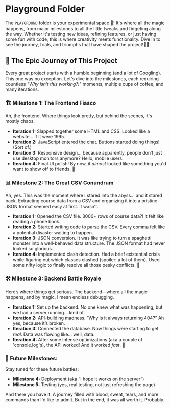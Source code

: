 # Playground Folder
The `PLAYGROUND` folder is your experimental space 🚀! It's where all the magic happens, from major milestones to all the little tweaks and fidgeting along the way. Whether it's testing new ideas, refining features, or just having some fun with code, this is where creativity meets functionality. Dive in to see the journey, trials, and triumphs that have shaped the project!🎨🔧

## 🚀 The Epic Journey of This Project

Every great project starts with a humble beginning (and a lot of Googling). This one was no exception. Let's dive into the milestones, each requiring countless *"Why isn't this working?!"* moments, multiple cups of coffee, and many iterations.

### 🏗️ Milestone 1: The Frontend Fiasco
Ah, the frontend. Where things look pretty, but behind the scenes, it's mostly chaos.

- **Iteration 1:** Slapped together some HTML and CSS. Looked like a website... if it were 1995. 
- **Iteration 2:** JavaScript entered the chat. Buttons started doing things! (Sort of.)
- **Iteration 3:** Responsive design... because apparently, people don’t just use desktop monitors anymore? Hello, mobile users.
- **Iteration 4:** Final UI polish! By now, it *almost* looked like something you'd want to show off to friends. 🎉

### 📊 Milestone 2: The Great CSV Conundrum
Ah, yes. This was the moment where I stared into the abyss... and it stared back. Extracting course data from a CSV and organizing it into a pristine JSON format seemed easy at first. It wasn’t.

- **Iteration 1:** Opened the CSV file. 3000+ rows of course data?! It felt like reading a phone book.
- **Iteration 2:** Started writing code to parse the CSV. Every comma felt like a potential disaster waiting to happen.
- **Iteration 3:** JSON conversion. It was like trying to turn a spaghetti monster into a well-behaved data structure. The JSON format had never looked so glorious.
- **Iteration 4:** Implemented clash detection. Had a brief existential crisis while figuring out which classes clashed (spoiler: a lot of them). Used some nifty logic to finally resolve all those pesky conflicts. 🎉


### 🛠️ Milestone 3: Backend Battle Royale
Here’s where things get serious. The backend—where all the magic happens, and by magic, I mean endless debugging.

- **Iteration 1:** Set up the backend. No one knew what was happening, but we had a server running... kind of. 
- **Iteration 2:** API-building madness. “Why is it always returning 404?” Ah yes, because it’s broken.
- **Iteration 3:** Connected the database. Now things were starting to get *real*. Data was flowing like... well, data.
- **Iteration 4:** After some intense optimizations (aka a couple of 'console.log's), the API worked! And it worked *fast*. 🚀

### 📅 Future Milestones:
Stay tuned for these future battles:
- **Milestone 4:** Deployment (aka “I hope it works on the server”)
- **Milestone 5:** Testing (yes, real testing, not just refreshing the page)

And there you have it. A journey filled with blood, sweat, tears, and more commands than I'd like to admit. But in the end, it was all worth it. Probably.

